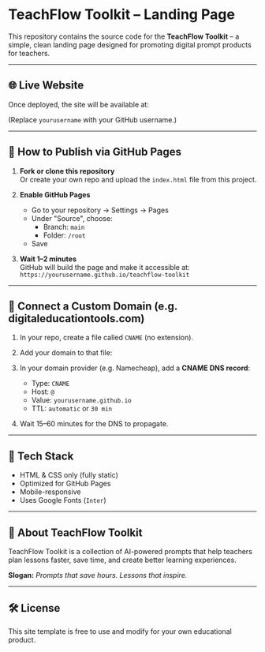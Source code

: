 # TeachFlow Toolkit – Landing Page

This repository contains the source code for the **TeachFlow Toolkit** – a simple, clean landing page designed for promoting digital prompt products for teachers.

---

## 🌐 Live Website

Once deployed, the site will be available at:


(Replace `yourusername` with your GitHub username.)

---

## 🚀 How to Publish via GitHub Pages

1. **Fork or clone this repository**  
   Or create your own repo and upload the `index.html` file from this project.

2. **Enable GitHub Pages**  
   - Go to your repository → Settings → Pages  
   - Under "Source", choose:
     - Branch: `main`  
     - Folder: `/root`  
   - Save

3. **Wait 1–2 minutes**  
   GitHub will build the page and make it accessible at:  
   `https://yourusername.github.io/teachflow-toolkit`

---

## 🔗 Connect a Custom Domain (e.g. digitaleducationtools.com)

1. In your repo, create a file called `CNAME` (no extension).
2. Add your domain to that file:


3. In your domain provider (e.g. Namecheap), add a **CNAME DNS record**:
   - Type: `CNAME`  
   - Host: `@`  
   - Value: `yourusername.github.io`  
   - TTL: `automatic` or `30 min`

4. Wait 15–60 minutes for the DNS to propagate.

---

## 🎨 Tech Stack

- HTML & CSS only (fully static)
- Optimized for GitHub Pages
- Mobile-responsive
- Uses Google Fonts (`Inter`)

---

## 🧠 About TeachFlow Toolkit

TeachFlow Toolkit is a collection of AI-powered prompts that help teachers plan lessons faster, save time, and create better learning experiences.

**Slogan:** _Prompts that save hours. Lessons that inspire._

---

## 🛠️ License

This site template is free to use and modify for your own educational product.

